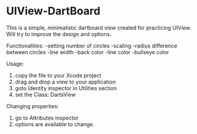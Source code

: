 # UIView-DartBoard
This is a simple, minimalistic dartboard view created for practicing UIView.
Will try to improve the design and options.

Functionalities:
-setting number of circles 
-scaling 
-radius difference between circles 
-line width 
-back color 
-line color 
-bullseye color

Usage:
1) copy the file to your Xcode project
2) drag and drop a view to your application
3) goto Identity inspector in Utilities section
4) set the Class: DartsView

Changing properties:
1) go to Attributes inspector
2) options are available to change.

